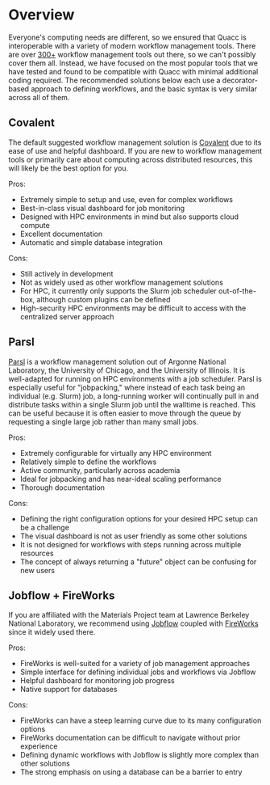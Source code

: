 # Overview

Everyone's computing needs are different, so we ensured that Quacc is interoperable with a variety of modern workflow management tools. There are over [300+](https://workflows.community/systems) workflow management tools out there, so we can't possibly cover them all. Instead, we have focused on the most popular tools that we have tested and found to be compatible with Quacc with minimal additional coding required. The recommended solutions below each use a decorator-based approach to defining workflows, and the basic syntax is very similar across all of them.

## Covalent

The default suggested workflow management solution is [Covalent](https://github.com/AgnostiqHQ/covalent/) due to its ease of use and helpful dashboard. If you are new to workflow management tools or primarily care about computing across distributed resources, this will likely be the best option for you.

Pros:

- Extremely simple to setup and use, even for complex workflows
- Best-in-class visual dashboard for job monitoring
- Designed with HPC environments in mind but also supports cloud compute
- Excellent documentation
- Automatic and simple database integration

Cons:

- Still actively in development
- Not as widely used as other workflow management solutions
- For HPC, it currently only supports the Slurm job scheduler out-of-the-box, although custom plugins can be defined
- High-security HPC environments may be difficult to access with the centralized server approach

## Parsl

[Parsl](https://github.com/Parsl/parsl) is a workflow management solution out of Argonne National Laboratory, the University of Chicago, and the University of Illinois. It is well-adapted for running on HPC environments with a job scheduler. Parsl is especially useful for "jobpacking," where instead of each task being an individual (e.g. Slurm) job, a long-running worker will continually pull in and distribute tasks within a single Slurm job until the walltime is reached. This can be useful because it is often easier to move through the queue by requesting a single large job rather than many small jobs.

Pros:

- Extremely configurable for virtually any HPC environment
- Relatively simple to define the workflows
- Active community, particularly across academia
- Ideal for jobpacking and has near-ideal scaling performance
- Thorough documentation

Cons:

- Defining the right configuration options for your desired HPC setup can be a challenge
- The visual dashboard is not as user friendly as some other solutions
- It is not designed for workflows with steps running across multiple resources
- The concept of always returning a "future" object can be confusing for new users

## Jobflow + FireWorks

If you are affiliated with the Materials Project team at Lawrence Berkeley National Laboratory, we recommend using [Jobflow](https://github.com/materialsproject/jobflow) coupled with [FireWorks](https://github.com/materialsproject/fireworks) since it widely used there.

Pros:

- FireWorks is well-suited for a variety of job management approaches
- Simple interface for defining individual jobs and workflows via Jobflow
- Helpful dashboard for monitoring job progress
- Native support for databases

Cons:

- FireWorks can have a steep learning curve due to its many configuration options
- FireWorks documentation can be difficult to navigate without prior experience
- Defining dynamic workflows with Jobflow is slightly more complex than other solutions
- The strong emphasis on using a database can be a barrier to entry
